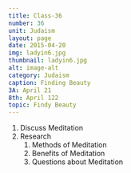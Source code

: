 ```yaml
---
title: Class-36
number: 36	
unit: Judaism
layout: page
date: 2015-04-20
img: ladyin6.jpg
thumbnail: ladyin6.jpg
alt: image-alt
category: Judaism
caption: Finding Beauty
3A: April 21
8th: April 122
topic: Findy Beauty
---
```


1. Discuss Meditation
2. Research
	1. Methods of Meditation
	2. Benefits of Meditation
	3. Questions about Meditation
